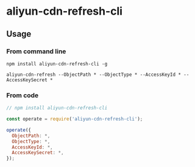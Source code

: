 # aliyun-cdn-refresh-cli

## Usage

### From command line

```shell
npm install aliyun-cdn-refresh-cli -g

aliyun-cdn-refresh --ObjectPath * --ObjectType * --AccessKeyId * --AccessKeySecret *
```

### From code

```js
// npm install aliyun-cdn-refresh-cli

const operate = require('aliyun-cdn-refresh-cli');

operate({
  ObjectPath: *,
  ObjectType: *,
  AccessKeyId: *,
  AccessKeySecret: *,
});
```
